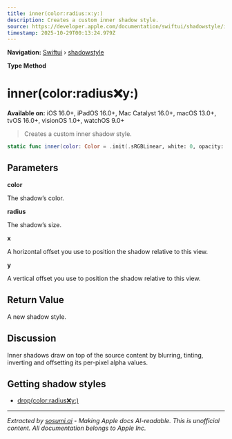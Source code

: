 ```yaml
---
title: inner(color:radius:x:y:)
description: Creates a custom inner shadow style.
source: https://developer.apple.com/documentation/swiftui/shadowstyle/inner(color:radius:x:y:)
timestamp: 2025-10-29T00:13:24.979Z
---
```


**Navigation:** [Swiftui](/documentation/swiftui) › [shadowstyle](/documentation/swiftui/shadowstyle)

**Type Method**

# inner(color:radius:x:y:)

**Available on:** iOS 16.0+, iPadOS 16.0+, Mac Catalyst 16.0+, macOS 13.0+, tvOS 16.0+, visionOS 1.0+, watchOS 9.0+

> Creates a custom inner shadow style.

```swift
static func inner(color: Color = .init(.sRGBLinear, white: 0, opacity: 0.55), radius: CGFloat, x: CGFloat = 0, y: CGFloat = 0) -> ShadowStyle
```

## Parameters

**color**

The shadow’s color.



**radius**

The shadow’s size.



**x**

A horizontal offset you use to position the shadow relative to this view.



**y**

A vertical offset you use to position the shadow relative to this view.



## Return Value

A new shadow style.

## Discussion

Inner shadows draw on top of the source content by blurring, tinting, inverting and offsetting its per-pixel alpha values.

## Getting shadow styles

- [drop(color:radius:x:y:)](/documentation/swiftui/shadowstyle/drop(color:radius:x:y:))

---

*Extracted by [sosumi.ai](https://sosumi.ai) - Making Apple docs AI-readable.*
*This is unofficial content. All documentation belongs to Apple Inc.*

